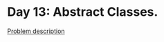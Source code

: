 # Day 13: Abstract Classes.

[Problem description](https://www.hackerrank.com/challenges/30-abstract-classes)
